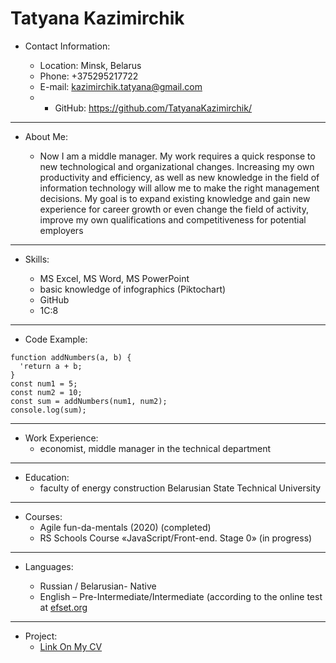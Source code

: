 # Tatyana Kazimirchik

* Contact Information:

    + Location: Minsk, Belarus
    + Phone: +375295217722
    + E-mail: kazimirchik.tatyana@gmail.com
    +  + GitHub: https://github.com/TatyanaKazimirchik/
           
---  

* About Me:

    + Now I am a middle manager. My work requires a quick response to new technological and organizational changes. Increasing my own productivity and efficiency, as well as new knowledge in the field of information technology will allow me to make the right management decisions. My goal is to expand existing knowledge and gain new experience for career growth or even change the field of activity, improve my own qualifications and competitiveness for potential employers  
  
--- 
 
* Skills:

    + MS Excel, MS Word, MS PowerPoint
    + basic knowledge of infographics (Piktochart)
    + GitHub
    + 1C:8  
--- 

* Code Example:

```
function addNumbers(a, b) {
  'return a + b;
}
const num1 = 5;
const num2 = 10;
const sum = addNumbers(num1, num2);
console.log(sum);
```  
--- 

* Work Experience:
     + economist, middle manager in the technical department  
--- 

* Education:
    + faculty of energy construction Belarusian State Technical University  
--- 

* Courses:
    + Agile fun-da-mentals (2020) (completed)
    + RS Schools Course «JavaScript/Front-end. Stage 0» (in progress)  
--- 

* Languages:

    + Russian / Belarusian- Native
    + English – Pre-Intermediate/Intermediate (according to the online test at [efset.org](https://www.efset.org/)  
--- 

* Project:
    + [Link On My CV](https://tatyanakazimirchik.github.io/rsschool-cv/cv)

